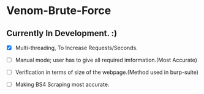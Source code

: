 # Venom-Brute-Force
 
## Currently In Development. :)
- [x] Multi-threading, To Increase Requests/Seconds.
- [ ] Manual mode; user has to give all required imformation.(Most Accurate)
- [ ] Verification in terms of size of the webpage.(Method used in burp-suite)
- [ ] Making BS4 Scraping most accurate.
 
